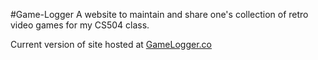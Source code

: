 #Game-Logger
A website to maintain and share one's collection of retro video games for my
CS504 class.

Current version of site hosted at [GameLogger.co](https://gamelogger.co)
